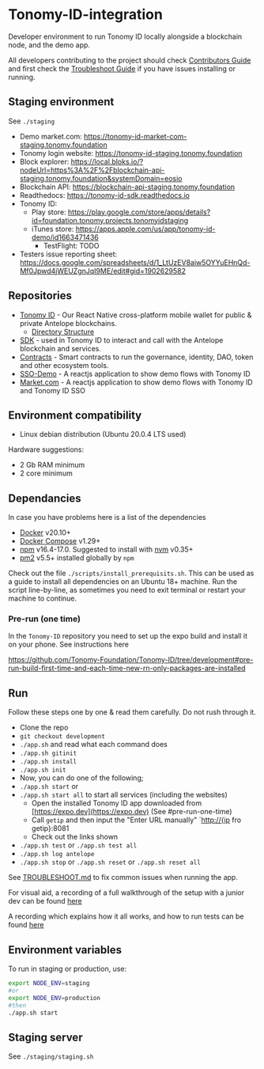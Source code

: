# Tonomy-ID-integration

Developer environment to run Tonomy ID locally alongside a blockchain node, and the demo app.

All developers contributing to the project should check [Contributors Guide](./CONTRIBUTING.md) and first check the [Troubleshoot Guide](./TROUBLESHOOT.md) if you have issues installing or running.

## Staging environment

See `./staging`

- Demo market.com: <https://tonomy-id-market-com-staging.tonomy.foundation>
- Tonomy login website: <https://tonomy-id-staging.tonomy.foundation>
- Block explorer: <https://local.bloks.io/?nodeUrl=https%3A%2F%2Fblockchain-api-staging.tonomy.foundation&systemDomain=eosio>
- Blockchain API: <https://blockchain-api-staging.tonomy.foundation>
- Readthedocs: <https://tonomy-id-sdk.readthedocs.io>
- Tonomy ID:
  - Play store: <https://play.google.com/store/apps/details?id=foundation.tonomy.projects.tonomyidstaging>
  - iTunes store: <https://apps.apple.com/us/app/tonomy-id-demo/id1663471436>
    - TestFlight: TODO
- Testers issue reporting sheet: <https://docs.google.com/spreadsheets/d/1_LtUzEV8aiw5OYYuEHnQd-Mf0Jpwd4jWEUZgnJqI9ME/edit#gid=1902629582>

## Repositories

- [Tonomy ID](https://github.com/Tonomy-Foundation/Tonomy-ID) - Our React Native cross-platform mobile wallet for public & private Antelope blockchains.
  - [Directory Structure](https://learn.habilelabs.io/best-folder-structure-for-react-native-project-a46405bdba7)
- [SDK](https://github.com/Tonomy-Foundation/Tonomy-ID-SDK) - used in Tonomy ID to interact and call with the Antelope blockchain and services.
- [Contracts](https://github.com/Tonomy-Foundation/Tonomy-Contracts) - Smart contracts to run the governance, identity, DAO, token and other ecosystem tools.
- [SSO-Demo](https://github.com/Tonomy-Foundation/Tonomy-ID-Demo) - A reactjs application to show demo flows with Tonomy ID
- [Market.com](https://github.com/Tonomy-Foundation/Tonomy-ID-Demo-market.com.git) - A reactjs application to show demo flows with Tonomy ID and Tonomy ID SSO

## Environment compatibility

- Linux debian distribution (Ubuntu 20.0.4 LTS used)

Hardware suggestions:

- 2 Gb RAM minimum
- 2 core minimum

## Dependancies

In case you have problems here is a list of the dependencies

- [Docker](http://docs.docker.com) v20.10+
- [Docker Compose](http://docs.docker.com/compose/) v1.29+
- [npm](https://www.npmjs.com/) v16.4-17.0. Suggested to install with [nvm](https://github.com/nvm-sh/nvm) v0.35+
- [pm2](https://pm2.io) v5.5+ installed globally by `npm`

Check out the file `./scripts/install_prerequisits.sh`. This can be used as a guide to install all dependencies on an Ubuntu 18+ machine. Run the script line-by-line, as sometimes you need to exit terminal or restart your machine to continue.

### Pre-run (one time)

In the `Tonomy-ID` repository you need to set up the expo build and install it on your phone. See instructions here

<https://github.com/Tonomy-Foundation/Tonomy-ID/tree/development#pre-run-build-first-time-and-each-time-new-rn-only-packages-are-installed>

## Run

Follow these steps one by one & read them carefully. Do not rush through it.

- Clone the repo
- `git checkout development`
- `./app.sh` and read what each command does
- `./app.sh gitinit`
- `./app.sh install`
- `./app.sh init`
- Now, you can do one of the following;
- `./app.sh start` or
- `./app.sh start all` to start all services (including the websites)
  - Open the installed Tonomy ID app downloaded from [https://expo.dev](https://expo.dev) (See #pre-run-one-time)
  - Call `getip` and then input the "Enter URL manually" `<http://{ip> fro getip}:8081
  - Check out the links shown
- `./app.sh test` or `./app.sh test all`
- `./app.sh log antelope`
- `./app.sh stop` or `./app.sh reset` or `./app.sh reset all`

See [TROUBLESHOOT.md](./TROUBLESHOOT.md) to fix common issues when running the app.

For visual aid, a recording of a full walkthrough of the setup with a junior dev can be found [here](https://www.loom.com/share/f44be75ce80044a08a73c53ea64a3afd)

A recording which explains how it all works, and how to run tests can be found [here](https://www.loom.com/share/8566b834759742309ebc96c74e955767)

## Environment variables

To run in staging or production, use:

```bash
export NODE_ENV=staging
#or
export NODE_ENV=production
#then
./app.sh start
```

## Staging server

See `./staging/staging.sh`
